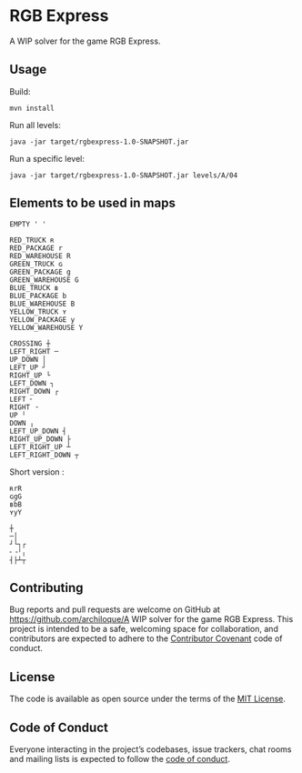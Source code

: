 # RGB Express

A WIP solver for the game RGB Express.

## Usage

Build:

```
mvn install
```

Run all levels:
```
java -jar target/rgbexpress-1.0-SNAPSHOT.jar 
```

Run a specific level:
```
java -jar target/rgbexpress-1.0-SNAPSHOT.jar levels/A/04
```

## Elements to be used in maps

```
EMPTY ' '

RED_TRUCK ʀ
RED_PACKAGE r
RED_WAREHOUSE R
GREEN_TRUCK ɢ
GREEN_PACKAGE g
GREEN_WAREHOUSE G
BLUE_TRUCK ʙ
BLUE_PACKAGE b
BLUE_WAREHOUSE B
YELLOW_TRUCK ʏ
YELLOW_PACKAGE y
YELLOW_WAREHOUSE Y

CROSSING ┼
LEFT_RIGHT ─
UP_DOWN │
LEFT_UP ┘
RIGHT_UP └
LEFT_DOWN ┐
RIGHT_DOWN ┌
LEFT ╴
RIGHT ╶
UP ╵
DOWN ╷
LEFT_UP_DOWN ┤
RIGHT_UP_DOWN ├
LEFT_RIGHT_UP ┴
LEFT_RIGHT_DOWN ┬
```

Short version :
```
ʀrR
ɢgG
ʙbB
ʏyY

┼
─│
┘└┐┌
╴╶╵╷
┤├┴┬
```
 
## Contributing

Bug reports and pull requests are welcome on GitHub at https://github.com/archiloque/A WIP solver for the game RGB Express.
This project is intended to be a safe, welcoming space for collaboration, and contributors are expected to adhere to the [Contributor Covenant](http://contributor-covenant.org) code of conduct.

## License

The code is available as open source under the terms of the [MIT License](https://opensource.org/licenses/MIT).

## Code of Conduct

Everyone interacting in the project’s codebases, issue trackers, chat rooms and mailing lists is expected to follow the [code of conduct](https://github.com/archiloque/rgbexpress/blob/master/CODE_OF_CONDUCT.md).
